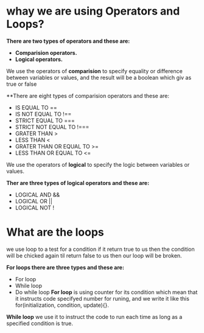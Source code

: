 # whay we are using Operators and Loops? #

**There are two types of operators and these are:**

- **Comparision operators.**
- **Logical operators.**

We use the operators of **comparision** to specify equality or difference between variables or values, and the result will be a boolean which giv as true or false

**There are eight types of comparision operators and these are:
- IS EQUAL TO ==
- IS NOT EQUAL TO !==
- STRICT EQUAL TO ===
- STRICT NOT EQUAL TO !===
- GRATER THAN >
- LESS THAN <
- GRATER THAN OR EQUAL TO >= 
- LESS THAN OR EQUAL TO <=

We use the operators of **logical** to specify the logic between variables or values.

**Ther are three types of logical operators and these are:** 
- LOGICAL AND &&
- LOGICAL OR ||
- LOGICAL NOT ! 

# What are the loops #

we use loop to a test for a condition if it return true to us then the condition will be chicked again til return false to us then our loop will be broken.

**For loops there are three types and these are:** 
- For loop
- While loop
- Do while loop
**For loop** is using counter for its condition which mean that it instructs code specifyed number for runing, and we write it like this for(initialization, condition, update){}.

**While loop** we use it to instruct the code to run each time as long as a specified condition is true. 

